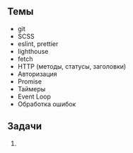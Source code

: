 ## Темы
- git
- SCSS
- eslint, prettier
- lighthouse
- fetch
- HTTP (методы, статусы, заголовки)
- Авторизация
- Promise
- Таймеры
- Event Loop
- Обработка ошибок
## Задачи
1. 
